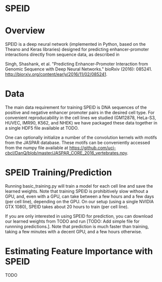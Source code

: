 # SPEID

<h1>Overview</h1>

SPEID is a deep neural network (implemented in Python, based on the Theano and Keras libraries) designed for predicting enhancer-promoter interactions directly from sequence data, as described in 

Singh, Shashank, et al. "Predicting Enhancer-Promoter Interaction from Genomic Sequence with Deep Neural Networks." bioRxiv (2016): 085241. http://biorxiv.org/content/early/2016/11/02/085241.

<h1>Data</h1>
The main data requirement for training SPEID is DNA sequences of the positive and negative enhancer promoter pairs in the desired cell type. For convenient reproducability in the cell lines we studied (GM12878, HeLa-S3, HUVEC, IMR90, K562, and NHEK) we have packaged these data together in a single HDF5 file available at TODO.

One can optionally initialize a number of the convolution kernels with motifs from the JASPAR database. These motifs can be conveniently accessed from the numpy file available at https://github.com/uci-cbcl/DanQ/blob/master/JASPAR_CORE_2016_vertebrates.npy.

<h1>SPEID Training/Prediction</h1>

Running basic_training.py will train a model for each cell line and save the learned weights. Note that training SPEID is prohibitively slow without a GPU, and, even with a GPU, can take between a few hours and a few days (per cell line), depending on the GPU. On our setup (using a single NVIDIA GTX 1080), SPEID takes about 20 hours to train (per cell line).

If you are only interested in using SPEID for prediction, you can download our learned weights from TODO and run [TODO: Add simple file for runnning predictions.]. Note that prediction is much faster than training, taking a few minutes with a decent GPU, and a few hours otherwise.

<h1>Estimating Feature Importance with SPEID</h1>

TODO

